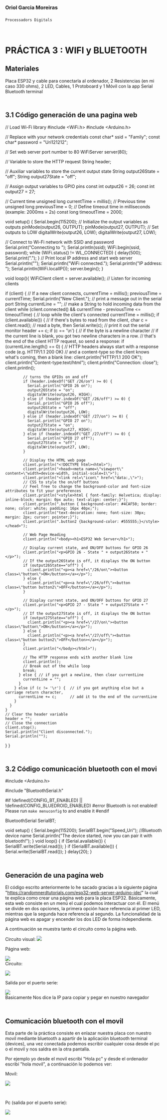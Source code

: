 ### Oriol Garcia Moreiras
###                                    </p>
    Processadors Digitals

</p>

# </br> PRÁCTICA 3  :  WIFI y BLUETOOTH

## Materiales

Placa ESP32 y cable para conectarla al ordenador, 
2 Resistencias (en mi caso 330 ohms), 
2 LED, 
Cables,
1 Protoboard y
1 Móvil con la app Serial Bluetooth terminal

## </br> 3.1 Código generación de una pagina web
// Load Wi-Fi library
#include <WiFi.h>
#include <Arduino.h>

// Replace with your network credentials
const char* ssid = "Family";
const char* password = "Uri121212";

// Set web server port number to 80
WiFiServer server(80);

// Variable to store the HTTP request
String header;

// Auxiliar variables to store the current output state
String output26State = "off";
String output27State = "off";

// Assign output variables to GPIO pins
const int output26 = 26;
const int output27 = 27;

// Current time
unsigned long currentTime = millis();
// Previous time
unsigned long previousTime = 0; 
// Define timeout time in milliseconds (example: 2000ms = 2s)
const long timeoutTime = 2000;

void setup() {
  Serial.begin(115200);
  // Initialize the output variables as outputs
  pinMode(output26, OUTPUT);
  pinMode(output27, OUTPUT);
  // Set outputs to LOW
  digitalWrite(output26, LOW);
  digitalWrite(output27, LOW);

  // Connect to Wi-Fi network with SSID and password
  Serial.print("Connecting to ");
  Serial.println(ssid);
  WiFi.begin(ssid, password);
  while (WiFi.status() != WL_CONNECTED) {
    delay(500);
    Serial.print(".");
  }
  // Print local IP address and start web server
  Serial.println("");
  Serial.println("WiFi connected.");
  Serial.println("IP address: ");
  Serial.println(WiFi.localIP());
  server.begin();
}

void loop(){
  WiFiClient client = server.available();   // Listen for incoming clients

  if (client) {                             // If a new client connects,
    currentTime = millis();
    previousTime = currentTime;
    Serial.println("New Client.");          // print a message out in the serial port
    String currentLine = "";                // make a String to hold incoming data from the client
    while (client.connected() && currentTime - previousTime <= timeoutTime) {  // loop while the client's connected
      currentTime = millis();
      if (client.available()) {             // if there's bytes to read from the client,
        char c = client.read();             // read a byte, then
        Serial.write(c);                    // print it out the serial monitor
        header += c;
        if (c == '\n') {                    // if the byte is a newline character
          // if the current line is blank, you got two newline characters in a row.
          // that's the end of the client HTTP request, so send a response:
          if (currentLine.length() == 0) {
            // HTTP headers always start with a response code (e.g. HTTP/1.1 200 OK)
            // and a content-type so the client knows what's coming, then a blank line:
            client.println("HTTP/1.1 200 OK");
            client.println("Content-type:text/html");
            client.println("Connection: close");
            client.println();
            
            // turns the GPIOs on and off
            if (header.indexOf("GET /26/on") >= 0) {
              Serial.println("GPIO 26 on");
              output26State = "on";
              digitalWrite(output26, HIGH);
            } else if (header.indexOf("GET /26/off") >= 0) {
              Serial.println("GPIO 26 off");
              output26State = "off";
              digitalWrite(output26, LOW);
            } else if (header.indexOf("GET /27/on") >= 0) {
              Serial.println("GPIO 27 on");
              output27State = "on";
              digitalWrite(output27, HIGH);
            } else if (header.indexOf("GET /27/off") >= 0) {
              Serial.println("GPIO 27 off");
              output27State = "off";
              digitalWrite(output27, LOW);
            }
            
            // Display the HTML web page
            client.println("<!DOCTYPE html><html>");
            client.println("<head><meta name=\"viewport\" content=\"width=device-width, initial-scale=1\">");
            client.println("<link rel=\"icon\" href=\"data:,\">");
            // CSS to style the on/off buttons 
            // Feel free to change the background-color and font-size attributes to fit your preferences
            client.println("<style>html { font-family: Helvetica; display: inline-block; margin: 0px auto; text-align: center;}");
            client.println(".button { background-color: #4CAF50; border: none; color: white; padding: 16px 40px;");
            client.println("text-decoration: none; font-size: 30px; margin: 2px; cursor: pointer;}");
            client.println(".button2 {background-color: #555555;}</style></head>");
            
            // Web Page Heading
            client.println("<body><h1>ESP32 Web Server</h1>");
            
            // Display current state, and ON/OFF buttons for GPIO 26  
            client.println("<p>GPIO 26 - State " + output26State + "</p>");
            // If the output26State is off, it displays the ON button       
            if (output26State=="off") {
              client.println("<p><a href=\"/26/on\"><button class=\"button\">ON</button></a></p>");
            } else {
              client.println("<p><a href=\"/26/off\"><button class=\"button button2\">OFF</button></a></p>");
            } 
               
            // Display current state, and ON/OFF buttons for GPIO 27  
            client.println("<p>GPIO 27 - State " + output27State + "</p>");
            // If the output27State is off, it displays the ON button       
            if (output27State=="off") {
              client.println("<p><a href=\"/27/on\"><button class=\"button\">ON</button></a></p>");
            } else {
              client.println("<p><a href=\"/27/off\"><button class=\"button button2\">OFF</button></a></p>");
            }
            client.println("</body></html>");
            
            // The HTTP response ends with another blank line
            client.println();
            // Break out of the while loop
            break;
          } else { // if you got a newline, then clear currentLine
            currentLine = "";
          }
        } else if (c != '\r') {  // if you got anything else but a carriage return character,
          currentLine += c;      // add it to the end of the currentLine
        }
      }
    }
    // Clear the header variable
    header = "";
    // Close the connection
    client.stop();
    Serial.println("Client disconnected.");
    Serial.println("");
  }
}


## </br> 3.2 Código comunicación bluetooth con el movi
#include <Arduino.h>

#include "BluetoothSerial.h"

#if !defined(CONFIG_BT_ENABLED) || !defined(CONFIG_BLUEDROID_ENABLED)
#error Bluetooth is not enabled! Please run `make menuconfig` to and enable it
#endif

BluetoothSerial SerialBT;

void setup() {
Serial.begin(115200);
SerialBT.begin("Speed_Uri"); //Bluetooth device name
Serial.println("The device started, now you can pair it with bluetooth!");
}
void loop() {
if (Serial.available()) {
SerialBT.write(Serial.read());
}
if (SerialBT.available()) {
Serial.write(SerialBT.read());
}
delay(20);
}

## </br> Generación de una pagina web
El código escrito anteriormente lo he sacado gracias a la siguiente página "https://randomnerdtutorials.com/esp32-web-server-arduino-ide/" la cual te explica como crear una página web para la placa ESP32. Básicamente, esta web consiste en un menú el cual podemos interactuar con él. El menú se divide en dos opciones, la primera opción hace referencia al primer LED, mientras que la segunda hace referencia al segundo. La funcionalidad de la página web es apagar y encender los dos LED de forma independiente.

A continuación se muestra tanto el circuito como la página web.

Circuito visual:
![](webcircuito.png)


Página web:

![](web.png)
</br>
Circuito:

![](circuitoreal.png)

Salida por el puerto serie:

![](salidas.png)
</br> Basicamente Nos dice la IP para copiar y pegar en nuestro navegador

## </br> Comunicación bluetooth con el movil
Esta parte de la práctica consiste en enlazar nuestra placa con nuestro movil mediante bluetooth a apartir de la aplicación bluetooth terminal (devices), una vez conectada podemos escribir cualquier cosa desde el pc o el movil y nos saldra en la otra pantalla.

Por ejemplo yo desde el movil escribi "Hola pc" y desde el ordenador escribí "hola movil", a continuación lo podemos ver:

Movil:

![](movil.png)

</br>

Pc (salida por el puerto serie):

![](pc.png)